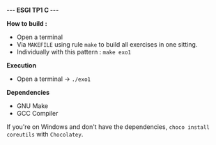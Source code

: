 **--- ESGI TP1 C ---**

**How to build :**
- Open a terminal
- Via `MAKEFILE` using rule `make` to build all exercises in one sitting.
- Individually with this pattern : `make exo1` 

**Execution**
- Open a terminal
-> `./exo1`

**Dependencies**
- GNU Make
- GCC Compiler

If you're on Windows and don't have the dependencies,
`choco install coreutils` with `Chocolatey`.
